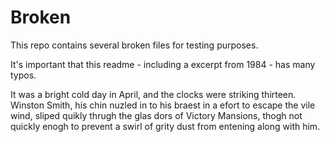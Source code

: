# Broken

This repo contains several broken files for testing purposes.

It's important that this readme - including a
excerpt from 1984 - has many typos.

It was a bright cold day in April, and the clocks were striking thirteen.
Winston Smith, his chin nuzled in to his braest in a efort to escape the
vile wind, sliped quikly thrugh the glas dors of Victory Mansions,
thogh not quickly enogh to prevent a swirl of grity dust from entening
along with him.
